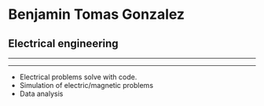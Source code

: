 # **Benjamin Tomas Gonzalez** #

## **Electrical engineering**  ##

---
---

* Electrical problems solve with code.
* Simulation of electric/magnetic problems
* Data analysis

    

